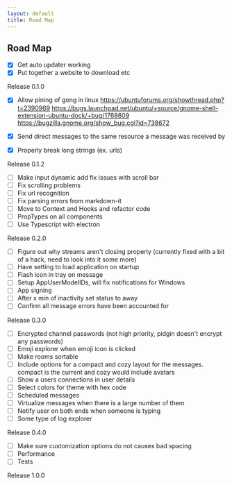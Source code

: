 ```yaml
---
layout: default
title: Road Map
---
```


## Road Map

- [x] Get auto updater working
- [x] Put together a website to download etc

Release 0.1.0

- [x] Allow pining of gong in linux
      https://ubuntuforums.org/showthread.php?t=2390969
      https://bugs.launchpad.net/ubuntu/+source/gnome-shell-extension-ubuntu-dock/+bug/1768609
      https://bugzilla.gnome.org/show_bug.cgi?id=738672

- [x] Send direct messages to the same resource a message was received by
- [x] Properly break long strings (ex. urls)

Release 0.1.2

- [ ] Make input dynamic add fix issues with scroll bar
- [ ] Fix scrolling problems
- [ ] Fix url recognition
- [ ] Fix parsing errors from markdown-it
- [ ] Move to Context and Hooks and refactor code
- [ ] PropTypes on all components
- [ ] Use Typescript with electron

Release 0.2.0

- [ ] Figure out why streams aren't closing properly (currently fixed with a bit of a hack, need to look into it some more)
- [ ] Have setting to load application on startup
- [ ] Flash icon in tray on message
- [ ] Setup AppUserModelIDs, will fix notifications for Windows
- [ ] App signing
- [ ] After x min of inactivity set status to away
- [ ] Confirm all message errors have been accounted for

Release 0.3.0

- [ ] Encrypted channel passwords (not high priority, pidgin doesn't encrypt any passwords)
- [ ] Emoji explorer when emoji icon is clicked
- [ ] Make rooms sortable
- [ ] Include options for a compact and cozy layout for the messages. compact is the current and cozy would include avatars
- [ ] Show a users connections in user details
- [ ] Select colors for theme with hex code
- [ ] Scheduled messages
- [ ] Virtualize messages when there is a large number of them
- [ ] Notify user on both ends when someone is typing
- [ ] Some type of log explorer

Release 0.4.0

- [ ] Make sure customization options do not causes bad spacing
- [ ] Performance
- [ ] Tests

Release 1.0.0

